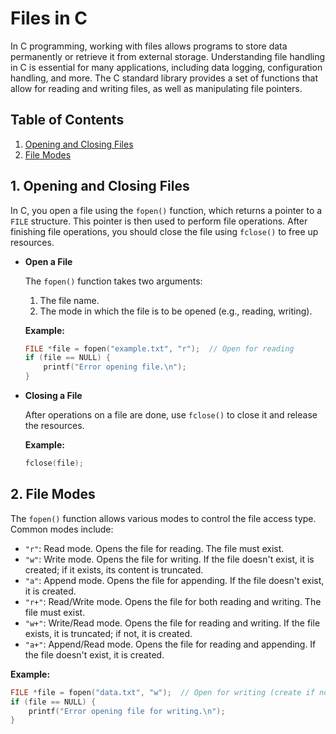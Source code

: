 # Files in C

In C programming, working with files allows programs to store data permanently or retrieve it from external storage. Understanding file handling in C is essential for many applications, including data logging, configuration handling, and more. The C standard library provides a set of functions that allow for reading and writing files, as well as manipulating file pointers.

## Table of Contents

1. [Opening and Closing Files](#1-opening-and-closing-files)
2. [File Modes](#2-file-modes)

## 1. Opening and Closing Files

In C, you open a file using the `fopen()` function, which returns a pointer to a `FILE` structure. This pointer is then used to perform file operations. After finishing file operations, you should close the file using `fclose()` to free up resources.

- **Open a File**

  The `fopen()` function takes two arguments:

  1. The file name.
  2. The mode in which the file is to be opened (e.g., reading, writing).

  **Example:**

  ```c
  FILE *file = fopen("example.txt", "r");  // Open for reading
  if (file == NULL) {
      printf("Error opening file.\n");
  }
  ```

- **Closing a File**

  After operations on a file are done, use `fclose()` to close it and release the resources.

  **Example:**

  ```c
  fclose(file);
  ```

## 2. File Modes

  The `fopen()` function allows various modes to control the file access type. Common modes include:

  - `"r"`: Read mode. Opens the file for reading. The file must exist.
  - `"w"`: Write mode. Opens the file for writing. If the file doesn't exist, it is created; if it exists, its content is truncated.
  - `"a"`: Append mode. Opens the file for appending. If the file doesn't exist, it is created.
  - `"r+"`: Read/Write mode. Opens the file for both reading and writing. The file must exist.
  - `"w+"`: Write/Read mode. Opens the file for reading and writing. If the file exists, it is truncated; if not, it is created.
  - `"a+"`: Append/Read mode. Opens the file for reading and appending. If the file doesn't exist, it is created.

  **Example:**

  ```c
  FILE *file = fopen("data.txt", "w");  // Open for writing (create if not exists)
  if (file == NULL) {
      printf("Error opening file for writing.\n");
  }
  ```